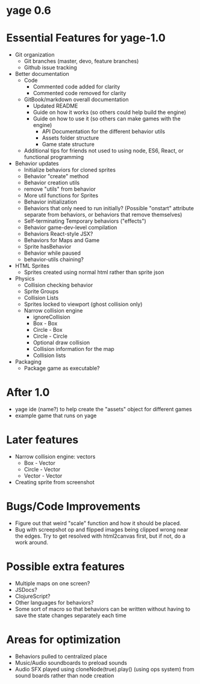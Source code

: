 # yage 0.6

# Essential Features for yage-1.0
* Git organization
    * Git branches (master, devo, feature branches)
    * Github issue tracking
* Better documentation
    * Code
        * Commented code added for clarity
        * Commented code removed for clarity
    * GitBook/markdown overall documentation
        * Updated README
        * Guide on how it works (so others could help build the engine)
        * Guide on how to use it (so others can make games with the engine)
            * API Documentation for the different behavior utils
            * Assets folder structure
            * Game state structure
    * Additional tips for friends not used to using node, ES6, React, or
      functional programming
* Behavior updates
    * Initialize behaviors for cloned sprites
    * Behavior "create" method
    * Behavior creation utils
    * remove "utils" from behavior
    * More util functions for Sprites
    * Behavior initialization
    * Behaviors that only need to run initially? (Possible "onstart" attribute
      separate from behaviors, or behaviors that remove themselves)
    * Self-terminating Temporary behaviors ("effects")
    * Behavior game-dev-level compilation
    * Behaviors React-style JSX?
    * Behaviors for Maps and Game
    * Sprite hasBehavior
    * Behavior while paused
    * behavior-utils chaining?
* HTML Sprites
    * Sprites created using normal html rather than sprite json
* Physics
    * Collision checking behavior
    * Sprite Groups
    * Collision Lists
    * Sprites locked to viewport (ghost collision only)
    * Narrow collision engine
        * ignoreCollision
        * Box - Box
        * Circle - Box
        * Circle - Circle
        * Optional draw collision
        * Collision information for the map
        * Collision lists
* Packaging
    * Package game as executable?

# After 1.0
* yage ide (name?) to help create the "assets" object for different games
* example game that runs on yage

# Later features
* Narrow collision engine: vectors
    * Box - Vector
    * Circle - Vector
    * Vector - Vector
* Creating sprite from screenshot

# Bugs/Code Improvements
* Figure out that weird "scale" function and how it should be placed.
* Bug with screepshot op and flipped images being clipped wrong near the
  edges. Try to get resolved with html2canvas first, but if not, do a 
  work around.

# Possible extra features
* Multiple maps on one screen?
* JSDocs?
* ClojureScript?
* Other languages for behaviors?
* Some sort of macro so that behaviors can be written without having to save
  the state changes separately each time

# Areas for optimization
* Behaviors pulled to centralized place
* Music/Audio soundboards to preload sounds 
* Audio SFX played using cloneNode(true).play() (using ops system) from sound
  boards rather than node creation
